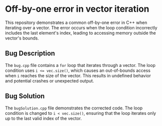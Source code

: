 # Off-by-one error in vector iteration

This repository demonstrates a common off-by-one error in C++ when iterating over a vector. The error occurs when the loop condition incorrectly includes the last element's index, leading to accessing memory outside the vector's bounds.

## Bug Description

The `bug.cpp` file contains a `for` loop that iterates through a vector. The loop condition uses `i <= vec.size()`, which causes an out-of-bounds access when `i` reaches the size of the vector. This results in undefined behavior and potential crashes or unexpected output.

## Bug Solution

The `bugSolution.cpp` file demonstrates the corrected code. The loop condition is changed to `i < vec.size()`, ensuring that the loop iterates only up to the last valid index of the vector. 